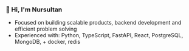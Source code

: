 

### 🌉 Hi, I'm Nursultan
- Focused on building scalable products, backend development and efficient problem solving 
- Experienced with: Python, TypeScript, FastAPI, React, PostgreSQL, MongoDB, + docker, redis


